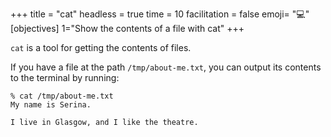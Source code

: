 +++
title = "cat"
headless = true
time = 10
facilitation = false
emoji= "💻"
[objectives]
    1="Show the contents of a file with cat"
+++

`cat` is a tool for getting the contents of files.

If you have a file at the path `/tmp/about-me.txt`, you can output its contents to the terminal by running:

```console
% cat /tmp/about-me.txt
My name is Serina.

I live in Glasgow, and I like the theatre.
```
